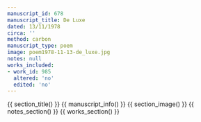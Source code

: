 ```yaml
---
manuscript_id: 678
manuscript_title: De Luxe
dated: 13/11/1978
circa: ''
method: carbon
manuscript_type: poem
image: poem1978-11-13-de_luxe.jpg
notes: null
works_included:
- work_id: 985
  altered: 'no'
  edited: 'no'
---
```


{{ section_title() }}
{{ manuscript_info() }}
{{ section_image() }}
{{ notes_section() }}
{{ works_section() }}
